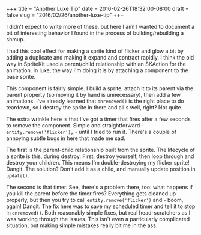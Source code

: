 +++
title = "Another Luxe Tip"
date = 2016-02-26T18:32:00-08:00
draft = false
slug = "2016/02/26/another-luxe-tip"
+++

I didn't expect to write more of these, but here I am!  I wanted to document a bit of interesting behavior I found in the process of building/rebuilding a shmup.

I had this cool effect for making a sprite kind of flicker and glow a bit by adding a duplicate and making it expand and contract rapidly.  I think the old way in SpriteKit used a parent/child relationship with an SKAction for the animation.  In luxe, the way I'm doing it is by attaching a component to the base sprite.

This component is fairly simple.  I build a sprite, attach it to its parent via the parent property (so moving it by hand is unnecessary), then add a few animations.  I've already learned that `onremoved()` is the right place to do teardown, so I destroy the sprite in there and all's well, right?  Not quite.

The extra wrinkle here is that I've got a timer that fires after a few seconds to remove the component.  Simple and straightforward - `entity.remove('flicker');` - until I tried to run it.  There's a couple of annoying subtle bugs in here that made me sad.

The first is the parent-child relationship built from the sprite.  The lifecycle of a sprite is this, during destroy.  First, destroy yourself, then loop through and destroy your children.  This means I'm double-destroying my flicker sprite!  Dangit.  The solution?  Don't add it as a child, and manually update position in `update()`.

The second is that timer.  See, there's a problem there, too: what happens if you kill the parent before the timer fires?  Everything gets cleaned up properly, but then you try to call `entity.remove('flicker')` and - boom, again!  Dangit.  The fix here was to save my scheduled timer and tell it to stop in `onremoved()`.  Both reasonably simple fixes, but real head-scratchers as I was working through the issues.  This isn't even a particularly complicated situation, but making simple mistakes really bit me in the ass.
